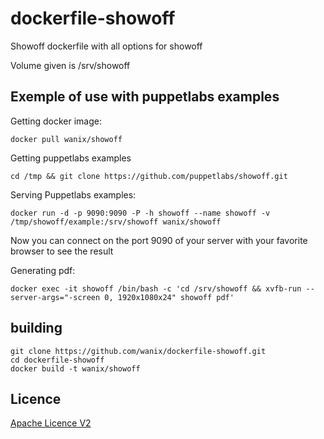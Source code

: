 # dockerfile-showoff #
Showoff dockerfile with all options for showoff

Volume given is /srv/showoff

## Exemple of use with puppetlabs examples ##
Getting docker image:

 ``` shell
 docker pull wanix/showoff
 ```

Getting puppetlabs examples

 ``` shell
 cd /tmp && git clone https://github.com/puppetlabs/showoff.git
 ```

Serving Puppetlabs examples:

 ``` shell
 docker run -d -p 9090:9090 -P -h showoff --name showoff -v /tmp/showoff/example:/srv/showoff wanix/showoff
 ```

Now you can connect on the port 9090 of your server with your favorite browser to see the result

Generating pdf:
 ``` shell
 docker exec -it showoff /bin/bash -c 'cd /srv/showoff && xvfb-run --server-args="-screen 0, 1920x1080x24" showoff pdf'
 ```

## building ##

 ``` shell
 git clone https://github.com/wanix/dockerfile-showoff.git 
 cd dockerfile-showoff
 docker build -t wanix/showoff
 ```

## Licence ##
[Apache Licence V2](LICENSE)
